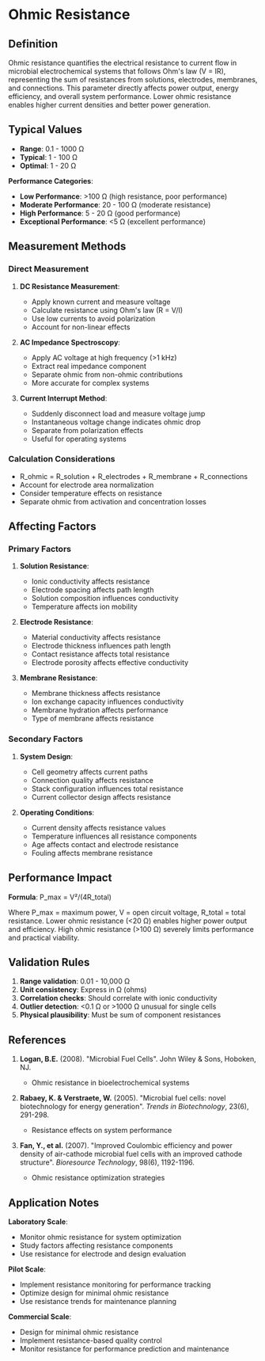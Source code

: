 <!--
Parameter ID: ohmic_resistance
Category: operational
Generated: 2025-01-16T12:28:00.000Z
-->

# Ohmic Resistance

## Definition

Ohmic resistance quantifies the electrical resistance to current flow in
microbial electrochemical systems that follows Ohm's law (V = IR), representing
the sum of resistances from solutions, electrodes, membranes, and connections.
This parameter directly affects power output, energy efficiency, and overall
system performance. Lower ohmic resistance enables higher current densities and
better power generation.

## Typical Values

- **Range**: 0.1 - 1000 Ω
- **Typical**: 1 - 100 Ω
- **Optimal**: 1 - 20 Ω

**Performance Categories**:

- **Low Performance**: >100 Ω (high resistance, poor performance)
- **Moderate Performance**: 20 - 100 Ω (moderate resistance)
- **High Performance**: 5 - 20 Ω (good performance)
- **Exceptional Performance**: <5 Ω (excellent performance)

## Measurement Methods

### Direct Measurement

1. **DC Resistance Measurement**:

   - Apply known current and measure voltage
   - Calculate resistance using Ohm's law (R = V/I)
   - Use low currents to avoid polarization
   - Account for non-linear effects

2. **AC Impedance Spectroscopy**:

   - Apply AC voltage at high frequency (>1 kHz)
   - Extract real impedance component
   - Separate ohmic from non-ohmic contributions
   - More accurate for complex systems

3. **Current Interrupt Method**:
   - Suddenly disconnect load and measure voltage jump
   - Instantaneous voltage change indicates ohmic drop
   - Separate from polarization effects
   - Useful for operating systems

### Calculation Considerations

- R_ohmic = R_solution + R_electrodes + R_membrane + R_connections
- Account for electrode area normalization
- Consider temperature effects on resistance
- Separate ohmic from activation and concentration losses

## Affecting Factors

### Primary Factors

1. **Solution Resistance**:

   - Ionic conductivity affects resistance
   - Electrode spacing affects path length
   - Solution composition influences conductivity
   - Temperature affects ion mobility

2. **Electrode Resistance**:

   - Material conductivity affects resistance
   - Electrode thickness influences path length
   - Contact resistance affects total resistance
   - Electrode porosity affects effective conductivity

3. **Membrane Resistance**:
   - Membrane thickness affects resistance
   - Ion exchange capacity influences conductivity
   - Membrane hydration affects performance
   - Type of membrane affects resistance

### Secondary Factors

1. **System Design**:

   - Cell geometry affects current paths
   - Connection quality affects resistance
   - Stack configuration influences total resistance
   - Current collector design affects resistance

2. **Operating Conditions**:
   - Current density affects resistance values
   - Temperature influences all resistance components
   - Age affects contact and electrode resistance
   - Fouling affects membrane resistance

## Performance Impact

**Formula**: P_max = V²/(4R_total)

Where P_max = maximum power, V = open circuit voltage, R_total = total
resistance. Lower ohmic resistance (<20 Ω) enables higher power output and
efficiency. High ohmic resistance (>100 Ω) severely limits performance and
practical viability.

## Validation Rules

1. **Range validation**: 0.01 - 10,000 Ω
2. **Unit consistency**: Express in Ω (ohms)
3. **Correlation checks**: Should correlate with ionic conductivity
4. **Outlier detection**: <0.1 Ω or >1000 Ω unusual for single cells
5. **Physical plausibility**: Must be sum of component resistances

## References

1. **Logan, B.E.** (2008). "Microbial Fuel Cells". John Wiley & Sons, Hoboken,
   NJ.

   - Ohmic resistance in bioelectrochemical systems

2. **Rabaey, K. & Verstraete, W.** (2005). "Microbial fuel cells: novel
   biotechnology for energy generation". _Trends in Biotechnology_, 23(6),
   291-298.

   - Resistance effects on system performance

3. **Fan, Y., et al.** (2007). "Improved Coulombic efficiency and power density
   of air-cathode microbial fuel cells with an improved cathode structure".
   _Bioresource Technology_, 98(6), 1192-1196.
   - Ohmic resistance optimization strategies

## Application Notes

**Laboratory Scale**:

- Monitor ohmic resistance for system optimization
- Study factors affecting resistance components
- Use resistance for electrode and design evaluation

**Pilot Scale**:

- Implement resistance monitoring for performance tracking
- Optimize design for minimal ohmic resistance
- Use resistance trends for maintenance planning

**Commercial Scale**:

- Design for minimal ohmic resistance
- Implement resistance-based quality control
- Monitor resistance for performance prediction and maintenance
